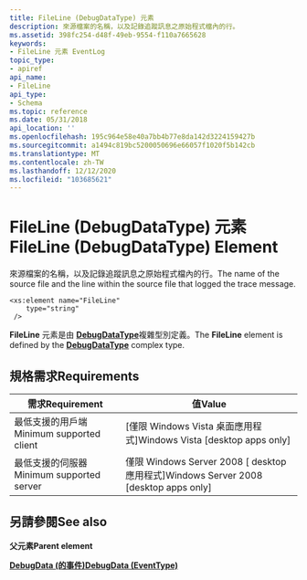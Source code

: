 ```yaml
---
title: FileLine (DebugDataType) 元素
description: 來源檔案的名稱，以及記錄追蹤訊息之原始程式檔內的行。
ms.assetid: 398fc254-d48f-49eb-9554-f110a7665628
keywords:
- FileLine 元素 EventLog
topic_type:
- apiref
api_name:
- FileLine
api_type:
- Schema
ms.topic: reference
ms.date: 05/31/2018
api_location: ''
ms.openlocfilehash: 195c964e58e40a7bb4b77e8da142d3224159427b
ms.sourcegitcommit: a1494c819bc5200050696e66057f1020f5b142cb
ms.translationtype: MT
ms.contentlocale: zh-TW
ms.lasthandoff: 12/12/2020
ms.locfileid: "103685621"
---
```

# <a name="fileline-debugdatatype-element"></a><span data-ttu-id="b9a2e-104">FileLine (DebugDataType) 元素</span><span class="sxs-lookup"><span data-stu-id="b9a2e-104">FileLine (DebugDataType) Element</span></span>

<span data-ttu-id="b9a2e-105">來源檔案的名稱，以及記錄追蹤訊息之原始程式檔內的行。</span><span class="sxs-lookup"><span data-stu-id="b9a2e-105">The name of the source file and the line within the source file that logged the trace message.</span></span>

``` syntax
<xs:element name="FileLine"
    type="string"
 />
```

<span data-ttu-id="b9a2e-106">**FileLine** 元素是由 [**DebugDataType**](eventschema-debugdatatype-complextype.md)複雜型別定義。</span><span class="sxs-lookup"><span data-stu-id="b9a2e-106">The **FileLine** element is defined by the [**DebugDataType**](eventschema-debugdatatype-complextype.md) complex type.</span></span>

## <a name="requirements"></a><span data-ttu-id="b9a2e-107">規格需求</span><span class="sxs-lookup"><span data-stu-id="b9a2e-107">Requirements</span></span>



| <span data-ttu-id="b9a2e-108">需求</span><span class="sxs-lookup"><span data-stu-id="b9a2e-108">Requirement</span></span> | <span data-ttu-id="b9a2e-109">值</span><span class="sxs-lookup"><span data-stu-id="b9a2e-109">Value</span></span> |
|-------------------------------------|------------------------------------------------------|
| <span data-ttu-id="b9a2e-110">最低支援的用戶端</span><span class="sxs-lookup"><span data-stu-id="b9a2e-110">Minimum supported client</span></span><br/> | <span data-ttu-id="b9a2e-111">\[僅限 Windows Vista 桌面應用程式\]</span><span class="sxs-lookup"><span data-stu-id="b9a2e-111">Windows Vista \[desktop apps only\]</span></span><br/>       |
| <span data-ttu-id="b9a2e-112">最低支援的伺服器</span><span class="sxs-lookup"><span data-stu-id="b9a2e-112">Minimum supported server</span></span><br/> | <span data-ttu-id="b9a2e-113">僅限 Windows Server 2008 \[ desktop 應用程式\]</span><span class="sxs-lookup"><span data-stu-id="b9a2e-113">Windows Server 2008 \[desktop apps only\]</span></span><br/> |



## <a name="see-also"></a><span data-ttu-id="b9a2e-114">另請參閱</span><span class="sxs-lookup"><span data-stu-id="b9a2e-114">See also</span></span>

<dl> <dt>

<span data-ttu-id="b9a2e-115">**父元素**</span><span class="sxs-lookup"><span data-stu-id="b9a2e-115">**Parent element**</span></span>
</dt> <dt>

[<span data-ttu-id="b9a2e-116">**DebugData (的事件)**</span><span class="sxs-lookup"><span data-stu-id="b9a2e-116">**DebugData (EventType)**</span></span>](eventschema-debugdata-eventtype-element.md)
</dt> </dl>

 

 





